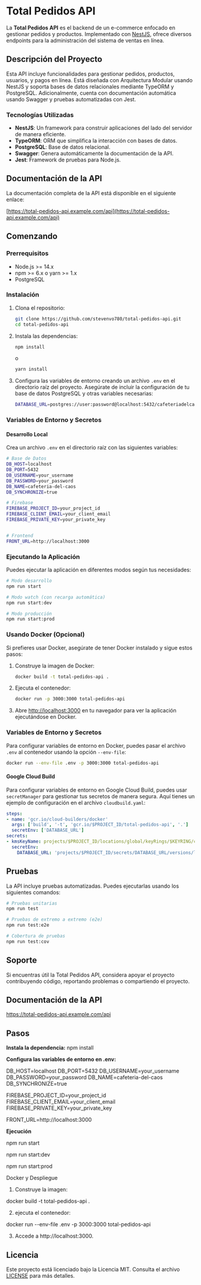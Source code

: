# Total Pedidos API

La **Total Pedidos API** es el backend de un e-commerce enfocado en gestionar pedidos y productos. Implementado con [NestJS](https://nestjs.com/), ofrece diversos endpoints para la administración del sistema de ventas en línea.

## Descripción del Proyecto

Esta API incluye funcionalidades para gestionar pedidos, productos, usuarios, y pagos en línea. Está diseñada con Arquitectura Modular usando NestJS y soporta bases de datos relacionales mediante TypeORM y PostgreSQL. Adicionalmente, cuenta con documentación automática usando Swagger y pruebas automatizadas con Jest.

### Tecnologías Utilizadas

- **NestJS**: Un framework para construir aplicaciones del lado del servidor de manera eficiente.
- **TypeORM**: ORM que simplifica la interacción con bases de datos.
- **PostgreSQL**: Base de datos relacional.
- **Swagger**: Genera automáticamente la documentación de la API.
- **Jest**: Framework de pruebas para Node.js.

## Documentación de la API

La documentación completa de la API está disponible en el siguiente enlace:

[https://total-pedidos-api.example.com/api](https://total-pedidos-api.example.com/api)

## Comenzando

### Prerrequisitos

- Node.js >= 14.x
- npm >= 6.x o yarn >= 1.x
- PostgreSQL

### Instalación

1. Clona el repositorio:

    ```bash
    git clone https://github.com/stevenvo780/total-pedidos-api.git
    cd total-pedidos-api
    ```

2. Instala las dependencias:

    ```bash
    npm install
    ```

    o

    ```bash
    yarn install
    ```

3. Configura las variables de entorno creando un archivo `.env` en el directorio raíz del proyecto. Asegúrate de incluir la configuración de tu base de datos PostgreSQL y otras variables necesarias:

    ```bash
    DATABASE_URL=postgres://user:password@localhost:5432/cafeteriadelcaos
    ```

### Variables de Entorno y Secretos

#### Desarrollo Local
Crea un archivo `.env` en el directorio raíz con las siguientes variables:
```bash
# Base de Datos
DB_HOST=localhost
DB_PORT=5432
DB_USERNAME=your_username
DB_PASSWORD=your_password
DB_NAME=cafeteria-del-caos
DB_SYNCHRONIZE=true

# Firebase
FIREBASE_PROJECT_ID=your_project_id
FIREBASE_CLIENT_EMAIL=your_client_email
FIREBASE_PRIVATE_KEY=your_private_key


# Frontend
FRONT_URL=http://localhost:3000
```

### Ejecutando la Aplicación

Puedes ejecutar la aplicación en diferentes modos según tus necesidades:

```bash
# Modo desarrollo
npm run start

# Modo watch (con recarga automática)
npm run start:dev

# Modo producción
npm run start:prod
```

### Usando Docker (Opcional)

Si prefieres usar Docker, asegúrate de tener Docker instalado y sigue estos pasos:

1. Construye la imagen de Docker:

    ```bash
    docker build -t total-pedidos-api .
    ```

2. Ejecuta el contenedor:

    ```bash
    docker run -p 3000:3000 total-pedidos-api
    ```

3. Abre [http://localhost:3000](http://localhost:3000) en tu navegador para ver la aplicación ejecutándose en Docker.

### Variables de Entorno y Secretos
Para configurar variables de entorno en Docker, puedes pasar el archivo `.env` al contenedor usando la opción `--env-file`:
```bash
docker run --env-file .env -p 3000:3000 total-pedidos-api
```

#### Google Cloud Build
Para configurar variables de entorno en Google Cloud Build, puedes usar `secretManager` para gestionar tus secretos de manera segura. Aquí tienes un ejemplo de configuración en el archivo `cloudbuild.yaml`:
```yaml
steps:
- name: 'gcr.io/cloud-builders/docker'
  args: ['build', '-t', 'gcr.io/$PROJECT_ID/total-pedidos-api', '.']
  secretEnv: ['DATABASE_URL']
secrets:
- kmsKeyName: projects/$PROJECT_ID/locations/global/keyRings/$KEYRING/cryptoKeys/$KEY
  secretEnv:
    DATABASE_URL: 'projects/$PROJECT_ID/secrets/DATABASE_URL/versions/latest'
```

## Pruebas
La API incluye pruebas automatizadas. Puedes ejecutarlas usando los siguientes comandos:
```bash
# Pruebas unitarias
npm run test

# Pruebas de extremo a extremo (e2e)
npm run test:e2e

# Cobertura de pruebas
npm run test:cov
```

## Soporte
Si encuentras útil la Total Pedidos API, considera apoyar el proyecto contribuyendo código, reportando problemas o compartiendo el proyecto.

## Documentación de la API
https://total-pedidos-api.example.com/api



## Pasos

**Instala la dependencia:**
npm install

**Configura las variables de entorno en .env:**

DB_HOST=localhost
DB_PORT=5432
DB_USERNAME=your_username
DB_PASSWORD=your_password
DB_NAME=cafeteria-del-caos
DB_SYNCHRONIZE=true

FIREBASE_PROJECT_ID=your_project_id
FIREBASE_CLIENT_EMAIL=your_client_email
FIREBASE_PRIVATE_KEY=your_private_key

FRONT_URL=http://localhost:3000

**Ejecución**

npm run start

npm run start:dev

npm run start:prod

Docker y Despliegue

1. Construye la imagen:

docker build -t total-pedidos-api .

2. ejecuta el contenedor:

docker run --env-file .env -p 3000:3000 total-pedidos-api

3. Accede a http://localhost:3000.

## Licencia
Este proyecto está licenciado bajo la Licencia MIT. Consulta el archivo [LICENSE](LICENSE) para más detalles.

